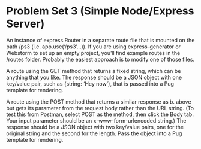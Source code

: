 # Problem Set 3 (Simple Node/Express Server)

  An instance of express.Router in a separate route file that is mounted on
  the path /ps3 (i.e. app.use(‘/ps3’…)). If you are using express-generator or
  Webstorm to set up an empty project, you’ll find example routes in the
  /routes folder. Probably the easiest approach is to modify one of those
  files.
      
  A route using the GET method that returns a fixed string, which can be
  anything that you like. The response should be a JSON object with one
  key/value pair, such as {string: ‘Hey now’}, that is passed into a Pug
  template for rendering.
      
  A route using the POST method that returns a similar response as b.
  above but gets its parameter from the request body rather than the URL
  string. (To test this from Postman, select POST as the method, then click
  the Body tab. Your input parameter should be an x-www-form-urlencoded
  string.) The response should be a JSON object with two key/value pairs,
  one for the original string and the second for the length. Pass the object
  into a Pug template for rendering.
